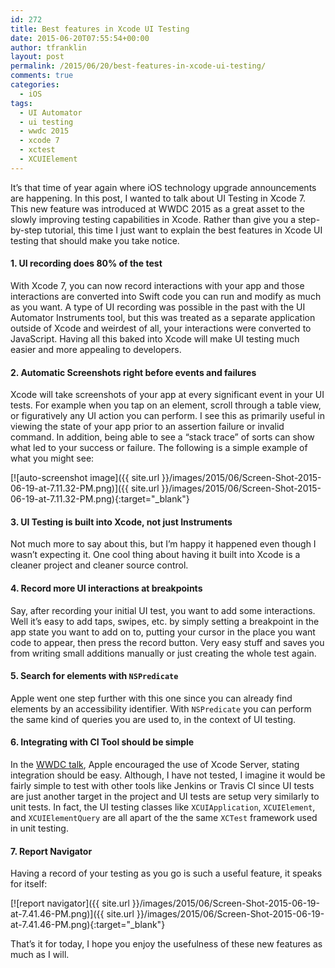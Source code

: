 ```yaml
---
id: 272
title: Best features in Xcode UI Testing
date: 2015-06-20T07:55:54+00:00
author: tfranklin
layout: post
permalink: /2015/06/20/best-features-in-xcode-ui-testing/
comments: true
categories:
  - iOS
tags:
  - UI Automator
  - ui testing
  - wwdc 2015
  - xcode 7
  - xctest
  - XCUIElement
---
```

It&#8217;s that time of year again where iOS technology upgrade announcements are happening. In this post, I wanted to talk about UI Testing in Xcode 7. This new feature was introduced at WWDC 2015 as a great asset to the slowly improving testing capabilities in Xcode. Rather than give you a step-by-step tutorial, this time I just want to explain the best features in Xcode UI testing that should make you take notice.

#### 1. UI recording does 80% of the test

With Xcode 7, you can now record interactions with your app and those interactions are converted into Swift code you can run and modify as much as you want. A type of UI recording was possible in the past with the UI Automator Instruments tool, but this was treated as a separate application outside of Xcode and weirdest of all, your interactions were converted to JavaScript. Having all this baked into Xcode will make UI testing much easier and more appealing to developers.

#### 2. Automatic Screenshots right before events and failures

Xcode will take screenshots of your app at every significant event in your UI tests. For example when you tap on an element, scroll through a table view, or figuratively any UI action you can perform. I see this as primarily useful in viewing the state of your app prior to an assertion failure or invalid command. In addition, being able to see a &#8220;stack trace&#8221; of sorts can show what led to your success or failure. The following is a simple example of what you might see:

[![auto-screenshot image]({{ site.url }}/images/2015/06/Screen-Shot-2015-06-19-at-7.11.32-PM.png)]({{ site.url }}/images/2015/06/Screen-Shot-2015-06-19-at-7.11.32-PM.png){:target="_blank"}

#### 3. UI Testing is built into Xcode, not just Instruments

Not much more to say about this, but I&#8217;m happy it happened even though I wasn&#8217;t expecting it. One cool thing about having it built into Xcode is a cleaner project and cleaner source control.

#### 4. Record more UI interactions at breakpoints

Say, after recording your initial UI test, you want to add some interactions. Well it&#8217;s easy to add taps, swipes, etc. by simply setting a breakpoint in the app state you want to add on to, putting your cursor in the place you want code to appear, then press the record button. Very easy stuff and saves you from writing small additions manually or just creating the whole test again.

#### 5. Search for elements with `NSPredicate`

Apple went one step further with this one since you can already find elements by an accessibility identifier. With `NSPredicate` you can perform the same kind of queries you are used to, in the context of UI testing.

#### 6. Integrating with CI Tool should be simple

In the <a href="https://developer.apple.com/videos/wwdc/2015/?id=406" target="_blank">WWDC talk</a>, Apple encouraged the use of Xcode Server, stating integration should be easy. Although, I have not tested, I imagine it would be fairly simple to test with other tools like Jenkins or Travis CI since UI tests are just another target in the project and UI tests are setup very similarly to unit tests. In fact, the UI testing classes like `XCUIApplication`, `XCUIElement`, and `XCUIElementQuery` are all apart of the the same `XCTest` framework used in unit testing.

#### 7. Report Navigator

Having a record of your testing as you go is such a useful feature, it speaks for itself:

[![report navigator]({{ site.url }}/images/2015/06/Screen-Shot-2015-06-19-at-7.41.46-PM.png)]({{ site.url }}/images/2015/06/Screen-Shot-2015-06-19-at-7.41.46-PM.png){:target="_blank"}

That&#8217;s it for today, I hope you enjoy the usefulness of these new features as much as I will.
